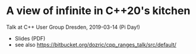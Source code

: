 # A view of infinite <ranges> in C++20's kitchen

Talk at C++ User Group Dresden, 2019-03-14 (Pi Day!)

* Slides (PDF)
* see also https://bitbucket.org/dozric/cpp_ranges_talk/src/default/
